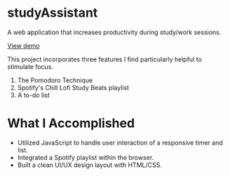 # studyAssistant
A web application that increases productivity during study/work sessions.

[View demo](https://stampercasey.github.io/studyAssistant/ "studyAssistant")

This project incorporates three features I find particularly helpful to stimulate focus.
  1. The Pomodoro Technique
  2. Spotify's Chill Lofi Study Beats playlist
  3. A to-do list

# What I Accomplished

* Utilized JavaScript to handle user interaction of a responsive timer and list.
* Integrated a Spotify playlist within the browser.
* Built a clean UI/UX design layout with HTML/CSS.
